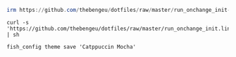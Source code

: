 ```powershell
irm https://github.com/thebengeu/dotfiles/raw/master/run_onchange_init-admin.ps1 | iex
```

```console
curl -s 'https://github.com/thebengeu/dotfiles/raw/master/run_onchange_init.linux.sh' | sh
```

```console
fish_config theme save 'Catppuccin Mocha'
```
